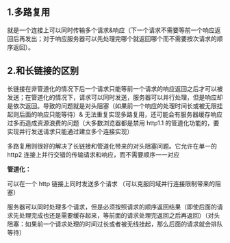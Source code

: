 
1.多路复用
---
就是一个连接上可以同时传输多个请求&响应（下一个请求不需要等前一个响应返回后再发出；对于响应服务器可以先处理完哪个就返回哪个而不需要按次请求的顺序返回）。

2.和长链接的区别
---
长链接在非管道化的情况下后一个请求只能等前一个请求的响应返回之后才可以被发送；在管道化的情况下，请求可以同时发送，服务器可以并行处理，但是响应却是依次返回。导致的问题就是对头阻塞（如果前一个响应的处理时间长或被无限挂起则后面的响应只能等待）& 无法重复实现多路复用，还可能会有服务器缓存响应过多而造成资源浪费的问题（大多数浏览器都是禁用 http1.1 的管道化功能的，要实现并行发送请求只能通过建立多个连接实现）

多路复用则很好的解决了长链接和管道化带来的对头阻塞问题。它允许在单一的 http2 连接上并行交错的传输请求和响应，而不需要顺序一一对应

**管道化：**

可以在一个 http 链接上同时发送多个请求 （可以克服同域并行连接限制带来的阻塞）

服务器可以同时处理多个请求，但是必须按照请求的顺序返回结果（即使后面的请求先处理完成也还是需要缓存起来，等前面的请求处理完返回之后再返回）（对头阻塞：如果前一个请求处理的时间过长或者被无线挂起，那么后面的请求就会排队等待）